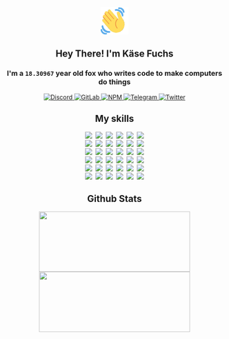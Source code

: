 <div><p align=center><img src=./resources/images/wave.gif width=64px height=64px></p><h2 align=center>Hey There! I'm Käse Fuchs</h2><h3 align=center>I'm a <code>18.30967</code> year old fox who writes code to make computers do things</h3><p align=center><a href=https://discord.com/users/507526681125322772><img alt=Discord src="https://img.shields.io/badge/Discord-5865F2?logo=discord&logoColor=white&style=flat-square#3b72a47cb2a9cdad977b61fcd111ca24"> </a><a href=https://gitlab.com/kasefuchs><img alt=GitLab src="https://img.shields.io/badge/GitLab-330F63?logo=gitlab&logoColor=white&style=flat-square#3b72a47cb2a9cdad977b61fcd111ca24"> </a><a href=https://npmjs.com/~kasefuchs><img alt=NPM src="https://img.shields.io/badge/NPM-CB3837?logo=npm&logoColor=white&style=flat-square#3b72a47cb2a9cdad977b61fcd111ca24"> </a><a href=https://t.me/kasefuchs><img alt=Telegram src="https://img.shields.io/badge/Telegram-2CA5E0?logo=telegram&logoColor=white&style=flat-square#3b72a47cb2a9cdad977b61fcd111ca24"> </a><a href=https://twitter.com/kasefuchs><img alt=Twitter src="https://img.shields.io/badge/Twitter-1DA1F2?logo=twitter&logoColor=white&style=flat-square#3b72a47cb2a9cdad977b61fcd111ca24"></a></p><h2 align=center>My skills</h2><p align=center><a href=https://aws.amazon.com/ ><picture><source srcset="https://skillicons.dev/icons?i=aws&theme=dark#3b72a47cb2a9cdad977b61fcd111ca24" media="(prefers-color-scheme: dark)"><source srcset="https://skillicons.dev/icons?i=aws&theme=light#3b72a47cb2a9cdad977b61fcd111ca24" media="(prefers-color-scheme: light), (prefers-color-scheme: no-preference)"><img src="https://skillicons.dev/icons?i=aws&theme=light#3b72a47cb2a9cdad977b61fcd111ca24"></picture></a>&nbsp;&nbsp;<a href=https://en.wikipedia.org/wiki/Bash_(Unix_shell)><picture><source srcset="https://skillicons.dev/icons?i=bash&theme=dark#3b72a47cb2a9cdad977b61fcd111ca24" media="(prefers-color-scheme: dark)"><source srcset="https://skillicons.dev/icons?i=bash&theme=light#3b72a47cb2a9cdad977b61fcd111ca24" media="(prefers-color-scheme: light), (prefers-color-scheme: no-preference)"><img src="https://skillicons.dev/icons?i=bash&theme=light#3b72a47cb2a9cdad977b61fcd111ca24"></picture></a>&nbsp;&nbsp;<a href=https://discord.com/developers/docs><picture><source srcset="https://skillicons.dev/icons?i=bots&theme=dark#3b72a47cb2a9cdad977b61fcd111ca24" media="(prefers-color-scheme: dark)"><source srcset="https://skillicons.dev/icons?i=bots&theme=light#3b72a47cb2a9cdad977b61fcd111ca24" media="(prefers-color-scheme: light), (prefers-color-scheme: no-preference)"><img src="https://skillicons.dev/icons?i=bots&theme=light#3b72a47cb2a9cdad977b61fcd111ca24"></picture></a>&nbsp;&nbsp;<a href=https://www.cloudflare.com/ ><picture><source srcset="https://skillicons.dev/icons?i=cloudflare&theme=dark#3b72a47cb2a9cdad977b61fcd111ca24" media="(prefers-color-scheme: dark)"><source srcset="https://skillicons.dev/icons?i=cloudflare&theme=light#3b72a47cb2a9cdad977b61fcd111ca24" media="(prefers-color-scheme: light), (prefers-color-scheme: no-preference)"><img src="https://skillicons.dev/icons?i=cloudflare&theme=light#3b72a47cb2a9cdad977b61fcd111ca24"></picture></a>&nbsp;&nbsp;<a href=https://en.wikipedia.org/wiki/CSS><picture><source srcset="https://skillicons.dev/icons?i=css&theme=dark#3b72a47cb2a9cdad977b61fcd111ca24" media="(prefers-color-scheme: dark)"><source srcset="https://skillicons.dev/icons?i=css&theme=light#3b72a47cb2a9cdad977b61fcd111ca24" media="(prefers-color-scheme: light), (prefers-color-scheme: no-preference)"><img src="https://skillicons.dev/icons?i=css&theme=light#3b72a47cb2a9cdad977b61fcd111ca24"></picture></a>&nbsp;&nbsp;<a href=https://www.docker.com/ ><picture><source srcset="https://skillicons.dev/icons?i=docker&theme=dark#3b72a47cb2a9cdad977b61fcd111ca24" media="(prefers-color-scheme: dark)"><source srcset="https://skillicons.dev/icons?i=docker&theme=light#3b72a47cb2a9cdad977b61fcd111ca24" media="(prefers-color-scheme: light), (prefers-color-scheme: no-preference)"><img src="https://skillicons.dev/icons?i=docker&theme=light#3b72a47cb2a9cdad977b61fcd111ca24"></picture></a><br><a href=https://www.electronjs.org/ ><picture><source srcset="https://skillicons.dev/icons?i=electron&theme=dark#3b72a47cb2a9cdad977b61fcd111ca24" media="(prefers-color-scheme: dark)"><source srcset="https://skillicons.dev/icons?i=electron&theme=light#3b72a47cb2a9cdad977b61fcd111ca24" media="(prefers-color-scheme: light), (prefers-color-scheme: no-preference)"><img src="https://skillicons.dev/icons?i=electron&theme=light#3b72a47cb2a9cdad977b61fcd111ca24"></picture></a>&nbsp;&nbsp;<a href=https://expressjs.com/ ><picture><source srcset="https://skillicons.dev/icons?i=express&theme=dark#3b72a47cb2a9cdad977b61fcd111ca24" media="(prefers-color-scheme: dark)"><source srcset="https://skillicons.dev/icons?i=express&theme=light#3b72a47cb2a9cdad977b61fcd111ca24" media="(prefers-color-scheme: light), (prefers-color-scheme: no-preference)"><img src="https://skillicons.dev/icons?i=express&theme=light#3b72a47cb2a9cdad977b61fcd111ca24"></picture></a>&nbsp;&nbsp;<a href=https://www.figma.com/ ><picture><source srcset="https://skillicons.dev/icons?i=figma&theme=dark#3b72a47cb2a9cdad977b61fcd111ca24" media="(prefers-color-scheme: dark)"><source srcset="https://skillicons.dev/icons?i=figma&theme=light#3b72a47cb2a9cdad977b61fcd111ca24" media="(prefers-color-scheme: light), (prefers-color-scheme: no-preference)"><img src="https://skillicons.dev/icons?i=figma&theme=light#3b72a47cb2a9cdad977b61fcd111ca24"></picture></a>&nbsp;&nbsp;<a href=https://firebase.google.com/ ><picture><source srcset="https://skillicons.dev/icons?i=firebase&theme=dark#3b72a47cb2a9cdad977b61fcd111ca24" media="(prefers-color-scheme: dark)"><source srcset="https://skillicons.dev/icons?i=firebase&theme=light#3b72a47cb2a9cdad977b61fcd111ca24" media="(prefers-color-scheme: light), (prefers-color-scheme: no-preference)"><img src="https://skillicons.dev/icons?i=firebase&theme=light#3b72a47cb2a9cdad977b61fcd111ca24"></picture></a>&nbsp;&nbsp;<a href=https://flask.palletsprojects.com/ ><picture><source srcset="https://skillicons.dev/icons?i=flask&theme=dark#3b72a47cb2a9cdad977b61fcd111ca24" media="(prefers-color-scheme: dark)"><source srcset="https://skillicons.dev/icons?i=flask&theme=light#3b72a47cb2a9cdad977b61fcd111ca24" media="(prefers-color-scheme: light), (prefers-color-scheme: no-preference)"><img src="https://skillicons.dev/icons?i=flask&theme=light#3b72a47cb2a9cdad977b61fcd111ca24"></picture></a>&nbsp;&nbsp;<a href=https://cloud.google.com/ ><picture><source srcset="https://skillicons.dev/icons?i=gcp&theme=dark#3b72a47cb2a9cdad977b61fcd111ca24" media="(prefers-color-scheme: dark)"><source srcset="https://skillicons.dev/icons?i=gcp&theme=light#3b72a47cb2a9cdad977b61fcd111ca24" media="(prefers-color-scheme: light), (prefers-color-scheme: no-preference)"><img src="https://skillicons.dev/icons?i=gcp&theme=light#3b72a47cb2a9cdad977b61fcd111ca24"></picture></a><br><a href=https://git-scm.com/ ><picture><source srcset="https://skillicons.dev/icons?i=git&theme=dark#3b72a47cb2a9cdad977b61fcd111ca24" media="(prefers-color-scheme: dark)"><source srcset="https://skillicons.dev/icons?i=git&theme=light#3b72a47cb2a9cdad977b61fcd111ca24" media="(prefers-color-scheme: light), (prefers-color-scheme: no-preference)"><img src="https://skillicons.dev/icons?i=git&theme=light#3b72a47cb2a9cdad977b61fcd111ca24"></picture></a>&nbsp;&nbsp;<a href=https://github.com/ ><picture><source srcset="https://skillicons.dev/icons?i=github&theme=dark#3b72a47cb2a9cdad977b61fcd111ca24" media="(prefers-color-scheme: dark)"><source srcset="https://skillicons.dev/icons?i=github&theme=light#3b72a47cb2a9cdad977b61fcd111ca24" media="(prefers-color-scheme: light), (prefers-color-scheme: no-preference)"><img src="https://skillicons.dev/icons?i=github&theme=light#3b72a47cb2a9cdad977b61fcd111ca24"></picture></a>&nbsp;&nbsp;<a href=https://gitlab.com/ ><picture><source srcset="https://skillicons.dev/icons?i=gitlab&theme=dark#3b72a47cb2a9cdad977b61fcd111ca24" media="(prefers-color-scheme: dark)"><source srcset="https://skillicons.dev/icons?i=gitlab&theme=light#3b72a47cb2a9cdad977b61fcd111ca24" media="(prefers-color-scheme: light), (prefers-color-scheme: no-preference)"><img src="https://skillicons.dev/icons?i=gitlab&theme=light#3b72a47cb2a9cdad977b61fcd111ca24"></picture></a>&nbsp;&nbsp;<a href=https://www.heroku.com/ ><picture><source srcset="https://skillicons.dev/icons?i=heroku&theme=dark#3b72a47cb2a9cdad977b61fcd111ca24" media="(prefers-color-scheme: dark)"><source srcset="https://skillicons.dev/icons?i=heroku&theme=light#3b72a47cb2a9cdad977b61fcd111ca24" media="(prefers-color-scheme: light), (prefers-color-scheme: no-preference)"><img src="https://skillicons.dev/icons?i=heroku&theme=light#3b72a47cb2a9cdad977b61fcd111ca24"></picture></a>&nbsp;&nbsp;<a href=https://en.wikipedia.org/wiki/HTML><picture><source srcset="https://skillicons.dev/icons?i=html&theme=dark#3b72a47cb2a9cdad977b61fcd111ca24" media="(prefers-color-scheme: dark)"><source srcset="https://skillicons.dev/icons?i=html&theme=light#3b72a47cb2a9cdad977b61fcd111ca24" media="(prefers-color-scheme: light), (prefers-color-scheme: no-preference)"><img src="https://skillicons.dev/icons?i=html&theme=light#3b72a47cb2a9cdad977b61fcd111ca24"></picture></a>&nbsp;&nbsp;<a href=https://en.wikipedia.org/wiki/JavaScript><picture><source srcset="https://skillicons.dev/icons?i=js&theme=dark#3b72a47cb2a9cdad977b61fcd111ca24" media="(prefers-color-scheme: dark)"><source srcset="https://skillicons.dev/icons?i=js&theme=light#3b72a47cb2a9cdad977b61fcd111ca24" media="(prefers-color-scheme: light), (prefers-color-scheme: no-preference)"><img src="https://skillicons.dev/icons?i=js&theme=light#3b72a47cb2a9cdad977b61fcd111ca24"></picture></a><br><a href=https://en.wikipedia.org/wiki/Linux><picture><source srcset="https://skillicons.dev/icons?i=linux&theme=dark#3b72a47cb2a9cdad977b61fcd111ca24" media="(prefers-color-scheme: dark)"><source srcset="https://skillicons.dev/icons?i=linux&theme=light#3b72a47cb2a9cdad977b61fcd111ca24" media="(prefers-color-scheme: light), (prefers-color-scheme: no-preference)"><img src="https://skillicons.dev/icons?i=linux&theme=light#3b72a47cb2a9cdad977b61fcd111ca24"></picture></a>&nbsp;&nbsp;<a href=https://mui.com/ ><picture><source srcset="https://skillicons.dev/icons?i=materialui&theme=dark#3b72a47cb2a9cdad977b61fcd111ca24" media="(prefers-color-scheme: dark)"><source srcset="https://skillicons.dev/icons?i=materialui&theme=light#3b72a47cb2a9cdad977b61fcd111ca24" media="(prefers-color-scheme: light), (prefers-color-scheme: no-preference)"><img src="https://skillicons.dev/icons?i=materialui&theme=light#3b72a47cb2a9cdad977b61fcd111ca24"></picture></a>&nbsp;&nbsp;<a href=https://en.wikipedia.org/wiki/Markdown><picture><source srcset="https://skillicons.dev/icons?i=md&theme=dark#3b72a47cb2a9cdad977b61fcd111ca24" media="(prefers-color-scheme: dark)"><source srcset="https://skillicons.dev/icons?i=md&theme=light#3b72a47cb2a9cdad977b61fcd111ca24" media="(prefers-color-scheme: light), (prefers-color-scheme: no-preference)"><img src="https://skillicons.dev/icons?i=md&theme=light#3b72a47cb2a9cdad977b61fcd111ca24"></picture></a>&nbsp;&nbsp;<a href=https://www.mongodb.com/ ><picture><source srcset="https://skillicons.dev/icons?i=mongodb&theme=dark#3b72a47cb2a9cdad977b61fcd111ca24" media="(prefers-color-scheme: dark)"><source srcset="https://skillicons.dev/icons?i=mongodb&theme=light#3b72a47cb2a9cdad977b61fcd111ca24" media="(prefers-color-scheme: light), (prefers-color-scheme: no-preference)"><img src="https://skillicons.dev/icons?i=mongodb&theme=light#3b72a47cb2a9cdad977b61fcd111ca24"></picture></a>&nbsp;&nbsp;<a href=https://www.mysql.com/ ><picture><source srcset="https://skillicons.dev/icons?i=mysql&theme=dark#3b72a47cb2a9cdad977b61fcd111ca24" media="(prefers-color-scheme: dark)"><source srcset="https://skillicons.dev/icons?i=mysql&theme=light#3b72a47cb2a9cdad977b61fcd111ca24" media="(prefers-color-scheme: light), (prefers-color-scheme: no-preference)"><img src="https://skillicons.dev/icons?i=mysql&theme=light#3b72a47cb2a9cdad977b61fcd111ca24"></picture></a>&nbsp;&nbsp;<a href=https://nextjs.org/ ><picture><source srcset="https://skillicons.dev/icons?i=nextjs&theme=dark#3b72a47cb2a9cdad977b61fcd111ca24" media="(prefers-color-scheme: dark)"><source srcset="https://skillicons.dev/icons?i=nextjs&theme=light#3b72a47cb2a9cdad977b61fcd111ca24" media="(prefers-color-scheme: light), (prefers-color-scheme: no-preference)"><img src="https://skillicons.dev/icons?i=nextjs&theme=light#3b72a47cb2a9cdad977b61fcd111ca24"></picture></a><br><a href=https://nodejs.org/en/ ><picture><source srcset="https://skillicons.dev/icons?i=nodejs&theme=dark#3b72a47cb2a9cdad977b61fcd111ca24" media="(prefers-color-scheme: dark)"><source srcset="https://skillicons.dev/icons?i=nodejs&theme=light#3b72a47cb2a9cdad977b61fcd111ca24" media="(prefers-color-scheme: light), (prefers-color-scheme: no-preference)"><img src="https://skillicons.dev/icons?i=nodejs&theme=light#3b72a47cb2a9cdad977b61fcd111ca24"></picture></a>&nbsp;&nbsp;<a href=https://www.postgresql.org/ ><picture><source srcset="https://skillicons.dev/icons?i=postgres&theme=dark#3b72a47cb2a9cdad977b61fcd111ca24" media="(prefers-color-scheme: dark)"><source srcset="https://skillicons.dev/icons?i=postgres&theme=light#3b72a47cb2a9cdad977b61fcd111ca24" media="(prefers-color-scheme: light), (prefers-color-scheme: no-preference)"><img src="https://skillicons.dev/icons?i=postgres&theme=light#3b72a47cb2a9cdad977b61fcd111ca24"></picture></a>&nbsp;&nbsp;<a href=https://learn.microsoft.com/en-us/powershell/ ><picture><source srcset="https://skillicons.dev/icons?i=powershell&theme=dark#3b72a47cb2a9cdad977b61fcd111ca24" media="(prefers-color-scheme: dark)"><source srcset="https://skillicons.dev/icons?i=powershell&theme=light#3b72a47cb2a9cdad977b61fcd111ca24" media="(prefers-color-scheme: light), (prefers-color-scheme: no-preference)"><img src="https://skillicons.dev/icons?i=powershell&theme=light#3b72a47cb2a9cdad977b61fcd111ca24"></picture></a>&nbsp;&nbsp;<a href=https://www.python.org/ ><picture><source srcset="https://skillicons.dev/icons?i=py&theme=dark#3b72a47cb2a9cdad977b61fcd111ca24" media="(prefers-color-scheme: dark)"><source srcset="https://skillicons.dev/icons?i=py&theme=light#3b72a47cb2a9cdad977b61fcd111ca24" media="(prefers-color-scheme: light), (prefers-color-scheme: no-preference)"><img src="https://skillicons.dev/icons?i=py&theme=light#3b72a47cb2a9cdad977b61fcd111ca24"></picture></a>&nbsp;&nbsp;<a href=https://www.raspberrypi.org/ ><picture><source srcset="https://skillicons.dev/icons?i=raspberrypi&theme=dark#3b72a47cb2a9cdad977b61fcd111ca24" media="(prefers-color-scheme: dark)"><source srcset="https://skillicons.dev/icons?i=raspberrypi&theme=light#3b72a47cb2a9cdad977b61fcd111ca24" media="(prefers-color-scheme: light), (prefers-color-scheme: no-preference)"><img src="https://skillicons.dev/icons?i=raspberrypi&theme=light#3b72a47cb2a9cdad977b61fcd111ca24"></picture></a>&nbsp;&nbsp;<a href=https://reactjs.org/ ><picture><source srcset="https://skillicons.dev/icons?i=react&theme=dark#3b72a47cb2a9cdad977b61fcd111ca24" media="(prefers-color-scheme: dark)"><source srcset="https://skillicons.dev/icons?i=react&theme=light#3b72a47cb2a9cdad977b61fcd111ca24" media="(prefers-color-scheme: light), (prefers-color-scheme: no-preference)"><img src="https://skillicons.dev/icons?i=react&theme=light#3b72a47cb2a9cdad977b61fcd111ca24"></picture></a><br><a href=https://redux.js.org/ ><picture><source srcset="https://skillicons.dev/icons?i=redux&theme=dark#3b72a47cb2a9cdad977b61fcd111ca24" media="(prefers-color-scheme: dark)"><source srcset="https://skillicons.dev/icons?i=redux&theme=light#3b72a47cb2a9cdad977b61fcd111ca24" media="(prefers-color-scheme: light), (prefers-color-scheme: no-preference)"><img src="https://skillicons.dev/icons?i=redux&theme=light#3b72a47cb2a9cdad977b61fcd111ca24"></picture></a>&nbsp;&nbsp;<a href=https://en.wikipedia.org/wiki/Regular_expression><picture><source srcset="https://skillicons.dev/icons?i=regex&theme=dark#3b72a47cb2a9cdad977b61fcd111ca24" media="(prefers-color-scheme: dark)"><source srcset="https://skillicons.dev/icons?i=regex&theme=light#3b72a47cb2a9cdad977b61fcd111ca24" media="(prefers-color-scheme: light), (prefers-color-scheme: no-preference)"><img src="https://skillicons.dev/icons?i=regex&theme=light#3b72a47cb2a9cdad977b61fcd111ca24"></picture></a>&nbsp;&nbsp;<a href=https://en.wikipedia.org/wiki/Sass_(stylesheet_language)><picture><source srcset="https://skillicons.dev/icons?i=sass&theme=dark#3b72a47cb2a9cdad977b61fcd111ca24" media="(prefers-color-scheme: dark)"><source srcset="https://skillicons.dev/icons?i=sass&theme=light#3b72a47cb2a9cdad977b61fcd111ca24" media="(prefers-color-scheme: light), (prefers-color-scheme: no-preference)"><img src="https://skillicons.dev/icons?i=sass&theme=light#3b72a47cb2a9cdad977b61fcd111ca24"></picture></a>&nbsp;&nbsp;<a href=https://www.typescriptlang.org/ ><picture><source srcset="https://skillicons.dev/icons?i=ts&theme=dark#3b72a47cb2a9cdad977b61fcd111ca24" media="(prefers-color-scheme: dark)"><source srcset="https://skillicons.dev/icons?i=ts&theme=light#3b72a47cb2a9cdad977b61fcd111ca24" media="(prefers-color-scheme: light), (prefers-color-scheme: no-preference)"><img src="https://skillicons.dev/icons?i=ts&theme=light#3b72a47cb2a9cdad977b61fcd111ca24"></picture></a>&nbsp;&nbsp;<a href=https://unity.com/ ><picture><source srcset="https://skillicons.dev/icons?i=unity&theme=dark#3b72a47cb2a9cdad977b61fcd111ca24" media="(prefers-color-scheme: dark)"><source srcset="https://skillicons.dev/icons?i=unity&theme=light#3b72a47cb2a9cdad977b61fcd111ca24" media="(prefers-color-scheme: light), (prefers-color-scheme: no-preference)"><img src="https://skillicons.dev/icons?i=unity&theme=light#3b72a47cb2a9cdad977b61fcd111ca24"></picture></a>&nbsp;&nbsp;<a href=https://workers.cloudflare.com/ ><picture><source srcset="https://skillicons.dev/icons?i=workers&theme=dark#3b72a47cb2a9cdad977b61fcd111ca24" media="(prefers-color-scheme: dark)"><source srcset="https://skillicons.dev/icons?i=workers&theme=light#3b72a47cb2a9cdad977b61fcd111ca24" media="(prefers-color-scheme: light), (prefers-color-scheme: no-preference)"><img src="https://skillicons.dev/icons?i=workers&theme=light#3b72a47cb2a9cdad977b61fcd111ca24"></picture></a><br></p><h2 align=center>Github Stats</h2><p align=center><picture><source srcset="https://github-readme-stats-kasefuchs.vercel.app/api/?count_private=true&hide_border=true&hide_rank=true&line_height=20&hide_title=true&username=Kasefuchs&theme=dark#3b72a47cb2a9cdad977b61fcd111ca24" media="(prefers-color-scheme: dark)"><source srcset="https://github-readme-stats-kasefuchs.vercel.app/api/?count_private=true&hide_border=true&hide_rank=true&line_height=20&hide_title=true&username=Kasefuchs&theme=light#3b72a47cb2a9cdad977b61fcd111ca24" media="(prefers-color-scheme: light), (prefers-color-scheme: no-preference)"><img align=middle width=350 height=140 src="https://github-readme-stats-kasefuchs.vercel.app/api/?count_private=true&hide_border=true&hide_rank=true&line_height=20&hide_title=true&username=Kasefuchs&theme=light#3b72a47cb2a9cdad977b61fcd111ca24"></picture><picture><source srcset="https://github-readme-stats-kasefuchs.vercel.app/api/top-langs/?count_private=true&hide_border=true&layout=compact&username=Kasefuchs&theme=dark#3b72a47cb2a9cdad977b61fcd111ca24" media="(prefers-color-scheme: dark)"><source srcset="https://github-readme-stats-kasefuchs.vercel.app/api/top-langs/?count_private=true&hide_border=true&layout=compact&username=Kasefuchs&theme=light#3b72a47cb2a9cdad977b61fcd111ca24" media="(prefers-color-scheme: light), (prefers-color-scheme: no-preference)"><img align=middle width=350 height=140 src="https://github-readme-stats-kasefuchs.vercel.app/api/top-langs/?count_private=true&hide_border=true&layout=compact&username=Kasefuchs&theme=light#3b72a47cb2a9cdad977b61fcd111ca24"></picture></p><img src="https://hit.yhype.me/github/profile?user_id=64592097#3b72a47cb2a9cdad977b61fcd111ca24" alt=""></div>